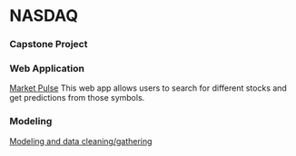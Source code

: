 # NASDAQ
### Capstone Project

### Web Application
[Market Pulse](https://github.com/gravity226/NASDAQ/tree/master/market_pulse)
This web app allows users to search for different stocks and get predictions from those symbols.

### Modeling
[Modeling and data cleaning/gathering](https://github.com/gravity226/NASDAQ/tree/master/testing)

